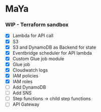 # MaYa

### WIP - Terraform sandbox

- [x] Lambda for API call
- [x] S3
- [x] S3 and DynamoDB as Backend for state
- [x] Eventbridge scheduler for API lambda
- [x] Custom Glue job module
- [x] Glue job
- [x] Cloudwatch logs
- [x] IAM policies
- [x] IAM roles
- [ ] Add DynamoDB
- [ ] Add SNS
- [ ] Step functions -> child step functions
- [ ] API Gateway
